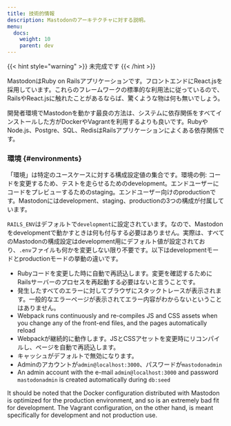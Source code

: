 ```yaml
---
title: 技術的情報
description: Mastodonのアーキテクチャに対する説明。
menu:
  docs:
    weight: 10
    parent: dev
---
```


{{< hint style="warning" >}}
未完成です
{{< /hint >}}

MastodonはRuby on Railsアプリケーションです。フロントエンドにReact.jsを採用しています。これらのフレームワークの標準的な利用法に従っているので、RailsやReact.jsに触れたことがあるならば、驚くような物は何も無いでしょう。

開発者環境でMastodonを動かす最良の方法は、システムに依存関係をすべてインストールした方がDockerやVagrantを利用するよりも良いです。RubyやNode.js、Postgre、SQL、RedisはRailsアプリケーションによくある依存関係です。

### 環境 {#environments}

「環境」は特定のユースケースに対する構成設定値の集合です。環境の例: コードを変更するため、テストを走らせるためのdevelopment。エンドユーザーにコードをプレビューするためのstaging。エンドユーザー向けのproductionです。Mastodonにはdevelopment、staging、productionの3つの構成が付属しています。

`RAILS_ENV`はデフォルトで`development`に設定されています。なので、Mastodonをdevelopmentで動かすときは何も付与する必要はありません。実際は、すべてのMastodonの構成設定はdevelopment用にデフォルト値が設定されており、`.env`ファイルも何かを変更しない限り不要です。以下はdevelopmentモードとproductionモードの挙動の違いです。

* Rubyコードを変更した時に自動で再読込します。変更を確認するためにRailsサーバーのプロセスを再起動する必要はないと言うことです。
* 発生したすべてのエラーに対してブラウザにスタックトレースが表示されます。一般的なエラーページが表示されてエラー内容がわからないということはありません。
* Webpack runs continuously and re-compiles JS and CSS assets when you change any of the front-end files, and the pages automatically reload
* Webpackが継続的に動作します。JSとCSSアセットを変更時にリコンパイルし、ページを自動で再読込します。
* キャッシュがデフォルトで無効になります。
* Adminのアカウントが`admin@localhost:3000`、パスワードが`mastodonadmin`
* An admin account with the e-mail `admin@localhost:3000` and password `mastodonadmin` is created automatically during `db:seed`

It should be noted that the Docker configuration distributed with Mastodon is optimized for the production environment, and so is an extremely bad fit for development. The Vagrant configuration, on the other hand, is meant specifically for development and not production use.

